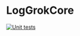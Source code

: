 # LogGrokCore
[![Unit tests](https://github.com/zhenyatnk/LogGrokCore/actions/workflows/run-tests.yml/badge.svg)](https://github.com/zhenyatnk/LogGrokCore/actions/workflows/run-tests.yml)
